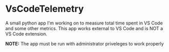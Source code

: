 # VsCodeTelemetry
A small python app I'm working on to measure total time spent in VS Code and some other metrics. 
This app works external to VS Code and is NOT a VS Code extension. 

**NOTE:** The app must be run with administrator priveleges to work properly
